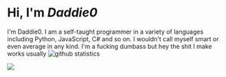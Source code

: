 # Hi, I'm *Daddie0*
I'm Daddie0. I am a self-taught programmer in a variety of languages including Python, JavaScript, C# and so on. I wouldn't call myself smart or even average in any kind. I'm a fucking dumbass but hey the shit I make works usually
![github statistics](https://github-readme-stats.vercel.app/api?username=GoByeBye&show_icons=true&theme=tokyonight)

![](https://komarev.com/ghpvc/?username=Daddie0)
